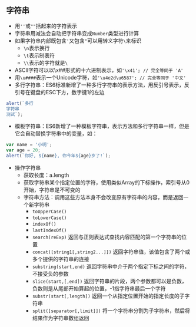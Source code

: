 ## 字符串
- 用`''`或`""`括起来的字符表示
- 字符串用减法会自动把字符串变成`Number`类型进行计算
- 如果字符串内部既包含`'`又包含`"`可以用转义字符`\`来标识
    - `\n`表示换行
    - `\t`表示制表符
    - `\\`表示的字符就是`\`
- ASCII字符可以以\x##形式的十六进制表示，如`'\x41'; // 完全等同于 'A'`
- 用`\u####`表示一个Unicode字符，如`'\u4e2d\u6587'; // 完全等同于 '中文'`
- 多行字符串：ES6标准新增了一种多行字符串的表示方法，用反引号表示，反引号在键盘的ESC下方，数字键1的左边
```javascript
alert(`多行
字符串
测试`);
```
- 模板字符串：ES6新增了一种模板字符串，表示方法和多行字符串一样，但是它会自动替换字符串中的变量，如：
```javascript
var name = '小明';
var age = 20;
alert(`你好, ${name}, 你今年${age}岁了!`);
```
- 操作字符串
    - 获取长度：a.length
    - 获取字符串某个指定位置的字符，使用类似Array的下标操作，索引号从0开始，字符串是不可变的
    - 字符串方法：调用这些方法本身不会改变原有字符串的内容，而是返回一个新字符串
        - `toUpperCase()`
        - `toLowerCase()`
        - `indexOf()`
        - `lastIndexOf()`
        - `search(reExp)`  返回与正则表达式查找内容匹配的第一个字符串的位置
        - `concat([string1[,string2...]])`   返回字符串值，该值包含了两个或多个提供的字符串的连接
        - `substring(start,end)`  返回字符串中介于两个指定下标之间的字符，不接受负的参数
        - `slice(start,[,end])` 返回字符串的片段，两个参数都可以是负数，负数则是从尾部开始算起的位置，-1指字符串最后一个字符
        - `substr(start[,length])` 返回一个从指定位置开始的指定长度的子字符串 
        - `split([separator[,limit]])`  将一个字符串分割为子字符串，然后将结果作为字符串数组返回